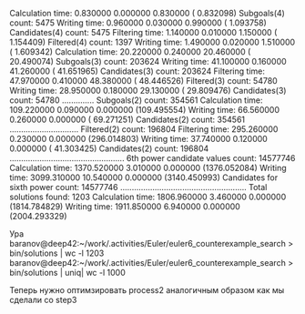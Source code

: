 Calculation time:   0.830000   0.000000   0.830000 (  0.832098)
Subgoals(4) count: 5475
Writing time:   0.960000   0.030000   0.990000 (  1.093758)
Candidates(4) count: 5475
Filtering time:   1.140000   0.010000   1.150000 (  1.154409)
Filtered(4) count: 1397
Writing time:   1.490000   0.020000   1.510000 (  1.609342)
Calculation time:  20.220000   0.240000  20.460000 ( 20.490074)
Subgoals(3) count: 203624
Writing time:  41.100000   0.160000  41.260000 ( 41.651965)
Candidates(3) count: 203624
Filtering time:  47.970000   0.410000  48.380000 ( 48.446526)
Filtered(3) count: 54780
Writing time:  28.950000   0.180000  29.130000 ( 29.809476)
Candidates(3) count: 54780
..............
Subgoals(2) count: 354561
Calculation time: 109.220000   0.090000   0.000000 (109.495554)
Writing time:  66.560000   0.260000   0.000000 ( 69.271251)
Candidates(2) count: 354561
..............................
Filtered(2) count: 196804
Filtering time: 295.260000   0.230000   0.000000 (296.014803)
Writing time:  37.740000   0.120000   0.000000 ( 41.303425)
Candidates(2) count: 196804
..................................................
6th power candidate values count: 14577746
Calculation time: 1370.520000   3.010000   0.000000 (1376.052084)
Writing time: 3099.310000  10.540000   0.000000 (3140.450993)
Candidates for sixth power count: 14577746
.......................................................
Total solutions found: 1203
Calculation time: 1806.960000   3.460000   0.000000 (1814.784829)
Writing time: 1911.850000   6.940000   0.000000 (2004.293329)


Ура 
baranov@deep42:~/work/.activities/Euler/euler6_counterexample_search > bin/solutions  | wc -l
1203
baranov@deep42:~/work/.activities/Euler/euler6_counterexample_search > bin/solutions  | uniq| wc -l
1000


Теперь нужно оптимзировать process2 аналогичным образом как мы сделали со step3
